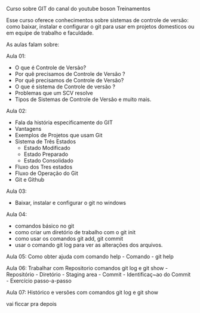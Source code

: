  Curso sobre GIT do canal do youtube boson Treinamentos

 Esse curso oferece conhecimentos sobre sistemas de controle de versão: como baixar, instalar e configurar o git para usar em projetos domesticos ou em equipe de trabalho e faculdade.

As aulas falam sobre:

Aula 01: 
- O que é Controle de Versão?
- Por quê precisamos de Controle de Versão ?
- Por quê precisamos de Controle de Versão?
- O que é sistema de Controle de versão ?
- Problemas que um SCV resolve
- Tipos de Sistemas de Controle de Versão
e muito mais.

Aula 02:
- Fala da história especificamente do GIT
- Vantagens
- Exemplos de Projetos que usam Git
- Sistema de Três Estados
    - Estado Modificado
    - Estado Preparado
    - Estado Consolidado
- Fluxo dos Tres estados
- Fluxo de Operação do Git
- Git e Github

Aula 03:
- Baixar, instalar e configurar o git no windows

Aula 04: 
- comandos básico no git
- como criar um diretório de trabalho com o git init
- como usar os comandos git add, git commit
- usar o comando git log para ver as alterações dos arquivos.

Aula 05: Como obter ajuda com comando help
    - Comando
        - git help

Aula 06: Trabalhar com Repositorio comandos git log e git show
    - Repositório
    - Diretório
    - Staging area
    - Commit
    - Identificaç~ao do Commit 
    - Exercício passo-a-passo

Aula 07: Histórico e versões com comandos git log e git show

vai ficcar pra depois